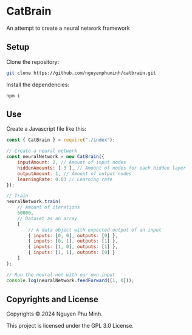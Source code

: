 # CatBrain

An attempt to create a neural network framework

## Setup

Clone the repository:
```sh
git clone https://github.com/nguyenphuminh/catbrain.git
```

Install the dependencies:
```
npm i
```

## Use

Create a Javascript file like this:
```js
const { CatBrain } = require("./index");

// Create a neural network
const neuralNetwork = new CatBrain({
	inputAmount: 2, // Amount of input nodes
	hiddenAmounts: [ 3 ], // Amount of nodes for each hidden layer
	outputAmount: 1, // Amount of output nodes
	learningRate: 0.03 // Learning rate
});

// Train
neuralNetwork.train(
	// Amount of iterations
	50000,
	// Dataset as an array
	[
		// A data object with expected output of an input 
		{ inputs: [0, 0], outputs: [0] },
		{ inputs: [0, 1], outputs: [1] },
		{ inputs: [1, 0], outputs: [1] },
		{ inputs: [1, 1], outputs: [0] }
	]
);

// Run the neural net with our own input
console.log(neuralNetwork.feedForward([1, 0]));
```

## Copyrights and License

Copyrights © 2024 Nguyen Phu Minh.

This project is licensed under the GPL 3.0 License.
